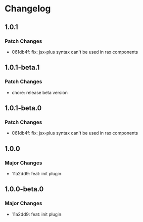 # Changelog

## 1.0.1

### Patch Changes

- 061db4f: fix: jsx-plus syntax can't be used in rax components

## 1.0.1-beta.1

### Patch Changes

- chore: release beta version

## 1.0.1-beta.0

### Patch Changes

- 061db4f: fix: jsx-plus syntax can't be used in rax components

## 1.0.0

### Major Changes

- 11a2dd9: feat: init plugin

## 1.0.0-beta.0

### Major Changes

- 11a2dd9: feat: init plugin
